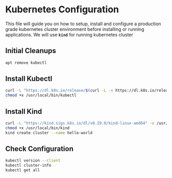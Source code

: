 # Kubernetes Configuration

This file will guide you on how to setup, install and configure a production grade kubernetes cluster environment before installing or running applications. We will use **`kind`** for running kubernetes cluster

## Initial Cleanups

```sh
apt remove kubectl
```

## Install Kubectl

```sh
curl -L "https://dl.k8s.io/release/$(curl -L -s https://dl.k8s.io/release/stable.txt)/bin/linux/amd64/kubectl" -o /usr/local/bin/kubectl
chmod +x /usr/local/bin/kubectl
```

## Install Kind

```sh
curl -L "https://kind.sigs.k8s.io/dl/v0.29.0/kind-linux-amd64" -o /usr/local/bin/kind
chmod +x /usr/local/bin/kind
kind create cluster --name hello-world
```

## Check Configuration

```sh
kubectl version --client
kubectl cluster-info
kubectl get all
```
